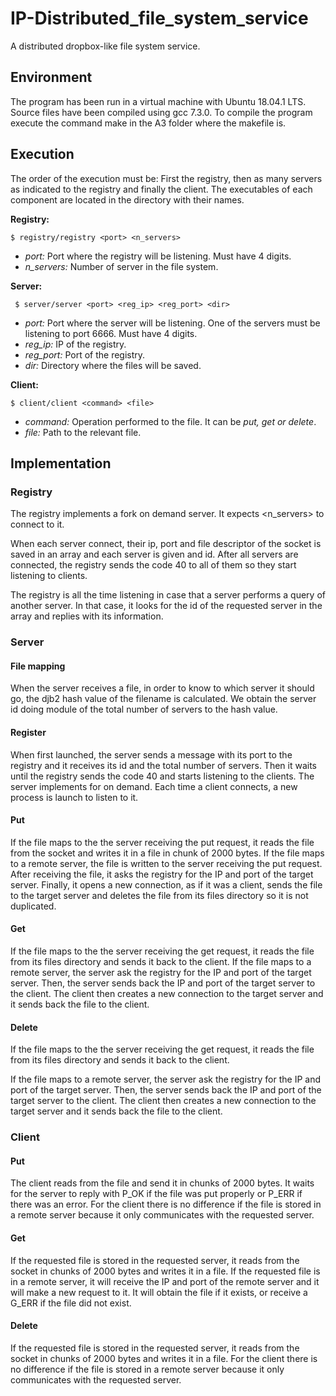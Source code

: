 # IP-Distributed_file_system_service
A distributed dropbox-like file system service.

## Environment
The program has been run in a virtual machine with Ubuntu 18.04.1 LTS. Source files have been compiled using gcc 7.3.0.
To compile the program execute the command make in the A3 folder where the makefile is.

## Execution
The order of the execution must be: First the registry, then as many servers as indicated to the registry and finally the client. The executables of each component are located in the directory with their names.

**Registry:**

``` $ registry/registry <port> <n_servers> ```

- *port:* Port where the registry will be listening. Must have 4 digits.
- *n_servers:* Number of server in the file system.

**Server:**

``` $ server/server <port> <reg_ip> <reg_port> <dir>```

- *port:* Port where the server will be listening. One of the servers must be listening to port 6666. Must have 4 digits.
- *reg_ip:* IP of the registry.
- *reg_port:* Port of the registry.
- *dir:* Directory where the files will be saved.

**Client:**

```$ client/client <command> <file>```

- *command:* Operation performed to the file. It can be *put, get or delete*.
- *file:* Path to the relevant file.

## Implementation
### Registry
The registry implements a fork on demand server. It expects <n_servers> to connect to it.

When each server connect, their ip, port and file descriptor of the socket is saved in an array and each server is given and id. After all servers are connected, the registry sends the code 40 to all of them so they start listening to clients.

The registry is all the time listening in case that a server performs a query of another server. In that case, it looks for the id of the requested server in the array and replies with its information.

### Server
#### File mapping
When the server receives a file, in order to know to which server it should go, the djb2 hash value of the filename is calculated. We obtain the server id doing module of the total number of servers to the hash value.

#### Register
When first launched, the server sends a message with its port to the registry and it receives its id and the total number of servers. Then it waits until the registry sends the code 40 and starts listening to the clients. The server implements for on demand. Each time a client connects, a new process is launch to listen to it.

#### Put
If the file maps to the the server receiving the put request, it reads the file from the socket and writes it in a file in chunk of 2000 bytes.
If the file maps to a remote server, the file is written to the server receiving the put request. After receiving the file, it asks the registry for the IP and port of the target server. Finally, it opens a new connection, as if it was a client, sends the file to the target server and deletes the file from its files directory so it is not duplicated.

#### Get
If the file maps to the the server receiving the get request, it reads the file from its files directory and sends it back to the client.
If the file maps to a remote server, the server ask the registry for the IP and port of the target server.
Then, the server sends back the IP and port of the target server to the client.
The client then creates a new connection to the target server and it sends back the file to the client.

#### Delete
If the file maps to the the server receiving the get request, it reads the file from its files directory and sends it back to the client.

If the file maps to a remote server, the server ask the registry for the IP and port of the target server. Then, the server sends back the IP and port of the target server to the client. The client then creates a new connection to the target server and it sends back the file to the client.

### Client
#### Put
The client reads from the file and send it in chunks of 2000 bytes. It waits for the server to reply with P_OK if the file was put properly or P_ERR if there was an error. For the client there is no difference if the file is stored in a remote server because it only communicates with the requested server.

#### Get
If the requested file is stored in the requested server, it reads from the socket in chunks of 2000 bytes and writes it in a file.
If the requested file is in a remote server, it will receive the IP and port of the remote server and it will make a new request to it. It will obtain the file if it exists, or receive a G_ERR if the file did not exist.

#### Delete
If the requested file is stored in the requested server, it reads from the socket in chunks of 2000 bytes and writes it in a file. For the client there is no difference if the file is stored in a remote server because it only communicates with the requested server.
